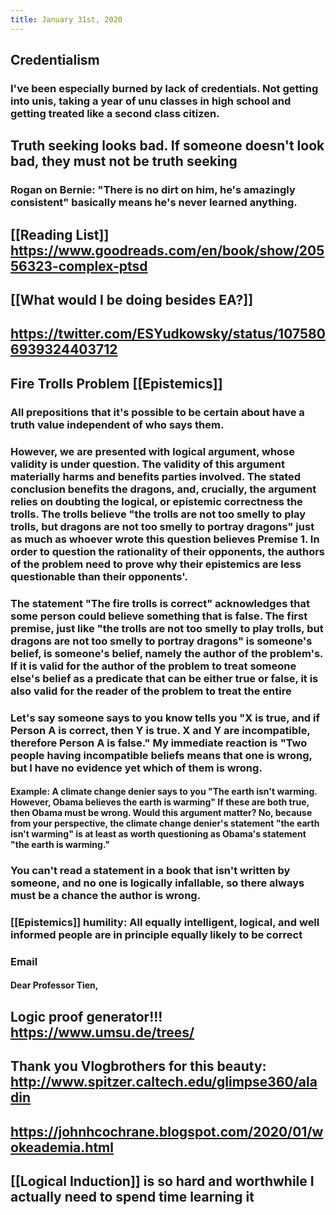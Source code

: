 ```yaml
---
title: January 31st, 2020
---
```


## Credentialism
### I've been especially burned by lack of credentials. Not getting into unis, taking a year of unu classes in high school and getting treated like a second class citizen.

## Truth seeking looks bad. If someone doesn't look bad, they must not be truth seeking
### Rogan on Bernie: "There is no dirt on him, he's amazingly consistent" basically means he's never learned anything.

## [[Reading List]] https://www.goodreads.com/en/book/show/20556323-complex-ptsd

## [[What would I be doing besides EA?]]

## https://twitter.com/ESYudkowsky/status/1075806939324403712

## Fire Trolls Problem [[Epistemics]]
### All prepositions that it's possible to be certain about have a truth value independent of who says them.

### However, we are presented with logical argument, whose validity is under question. The validity of this argument materially harms and benefits parties involved. The stated conclusion benefits the dragons, and, crucially, the argument relies on doubting the logical, or epistemic correctness the trolls. The trolls believe "the trolls are not too smelly to play trolls, but dragons are not too smelly to portray dragons" just as much as whoever wrote this question believes Premise 1. In order to question the rationality of their opponents, the authors of the problem need to prove why their epistemics are less questionable than their opponents'.

### The statement "The fire trolls is correct" acknowledges that some person could believe something that is false. The first premise, just like "the trolls are not too smelly to play trolls, but dragons are not too smelly to portray dragons" is someone's belief, is someone's belief, namely the author of the problem's. If it is valid for the author of the problem to treat someone else's belief as a predicate that can be either true or false, it is also valid for the reader of the problem to treat the entire

### Let's say someone says to you know tells you "X is true, and if Person A is correct, then Y is true. X and Y are incompatible, therefore Person A is false." My immediate reaction is "Two people having incompatible beliefs means that one is wrong, but I have no evidence yet which of them is wrong.
#### Example: A climate change denier says to you "The earth isn't warming. However, Obama believes the earth is warming" If these are both true, then Obama must be wrong. Would this argument matter? No, because from your perspective, the climate change denier's statement "the earth isn't warming" is at least as worth questioning as Obama's statement "the earth is warming."

### You can't read a statement in a book that isn't written by someone, and no one is logically infallable, so there always must be a chance the author is wrong.

### [[Epistemics]] humility: All equally intelligent, logical, and well informed people are in principle equally likely to be correct

### Email
#### Dear Professor Tien,

#### 

## Logic proof generator!!! https://www.umsu.de/trees/

## Thank you Vlogbrothers for this beauty: http://www.spitzer.caltech.edu/glimpse360/aladin

## https://johnhcochrane.blogspot.com/2020/01/wokeademia.html

## [[Logical Induction]] is  so hard and worthwhile I actually need to spend time learning it

## 
